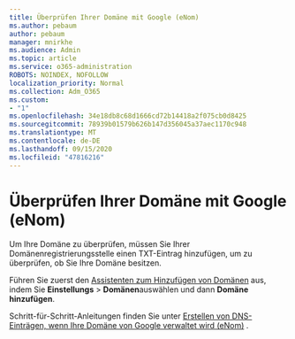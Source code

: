 ```yaml
---
title: Überprüfen Ihrer Domäne mit Google (eNom)
ms.author: pebaum
author: pebaum
manager: mnirkhe
ms.audience: Admin
ms.topic: article
ms.service: o365-administration
ROBOTS: NOINDEX, NOFOLLOW
localization_priority: Normal
ms.collection: Adm_O365
ms.custom:
- "1"
ms.openlocfilehash: 34e18db8c68d1666cd72b14418a2f075cb0d8425
ms.sourcegitcommit: 78939b01579b626b147d356045a37aec1170c948
ms.translationtype: MT
ms.contentlocale: de-DE
ms.lasthandoff: 09/15/2020
ms.locfileid: "47816216"
---
```

# <a name="verify-your-domain-with-google-enom"></a>Überprüfen Ihrer Domäne mit Google (eNom)

Um Ihre Domäne zu überprüfen, müssen Sie Ihrer Domänenregistrierungsstelle einen TXT-Eintrag hinzufügen, um zu überprüfen, ob Sie Ihre Domäne besitzen. 

Führen Sie zuerst den [Assistenten zum Hinzufügen von Domänen](https://admin.microsoft.com/Adminportal#/Domains) aus, indem Sie **Einstellungs** \> **Domänen**auswählen und dann **Domäne hinzufügen**.
  
Schritt-für-Schritt-Anleitungen finden Sie unter [Erstellen von DNS-Einträgen, wenn Ihre Domäne von Google verwaltet wird (eNom)](https://docs.microsoft.com/microsoft-365/admin/dns/create-dns-records-for-domain-managed-by-google-enom) .